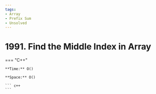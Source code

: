```yaml
---
tags:
- Array
- Prefix Sum
- Unsolved
---
```



# 1991. Find the Middle Index in Array

=== "C++"

    **Time:** O()

    **Space:** O()

    ``` c++
    ```